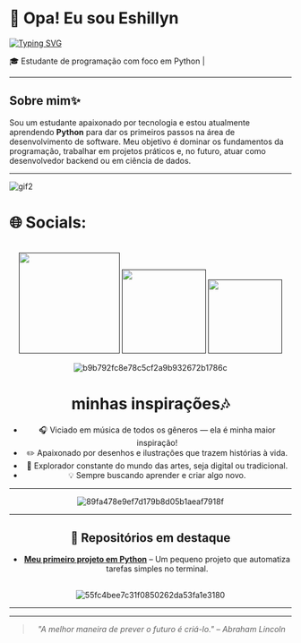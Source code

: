# 🤘 Opa! Eu sou Eshillyn

[![Typing SVG](https://readme-typing-svg.herokuapp.com?font=Poppins&width=650&height=30&lines=print(+%22entregando+o+que+estou+prometendo+(nada)+%22+))](https://git.io/typing-svg)

🎓 Estudante de programação com foco em Python |

---

## Sobre mim✨ 

Sou um estudante apaixonado por tecnologia e estou atualmente aprendendo **Python** para dar os primeiros passos na área de desenvolvimento de software. Meu objetivo é dominar os fundamentos da programação, trabalhar em projetos práticos e, no futuro, atuar como desenvolvedor backend ou em ciência de dados.

---

![gif2](https://github.com/user-attachments/assets/82e2f7d4-d326-482a-b625-abe33fffe79e)

# 🌐 Socials:
<br>
 <div align="center">
    <a href="" target="_blank"><img src="https://img.shields.io/badge/-Instagram-%23E4405F?style=for-the-badge&logo=instagram&logoColor=white" width = "180" target="_blank"></a>
    <a href="" target="_blank"><img src="https://img.shields.io/badge/Discord-7289DA?style=for-the-badge&logo=discord&logoColor=white" width = "150" target="_blank"></a> 
    <a href = ""><img src="https://img.shields.io/badge/-Gmail-%23333?style=for-the-badge&logo=gmail&logoColor=white"  width = "132" target="_blank"></a>
   



![b9b792fc8e78c5cf2a9b932672b1786c](https://github.com/user-attachments/assets/93c9ce2b-0a83-4fb5-af5f-99e507581eea)


#  minhas inspirações🎶

- 🎧 Viciado em música de todos os gêneros — ela é minha maior inspiração!
- ✏️ Apaixonado por desenhos e ilustrações que trazem histórias à vida.
- 🎨 Explorador constante do mundo das artes, seja digital ou tradicional.
- 💡 Sempre buscando aprender e criar algo novo.

---


![89fa478e9ef7d179b8d05b1aeaf7918f](https://github.com/user-attachments/assets/16efeb30-bb0f-436e-8e1a-cc2115f48dd0)



---
## 📌 Repositórios em destaque

- [**Meu primeiro projeto em Python**](https://github.com/seuusuario/nome-do-repositorio) – Um pequeno projeto que automatiza tarefas simples no terminal.

##

![55fc4bee7c31f0850262da53fa1e3180](https://github.com/user-attachments/assets/61d12fe3-3438-415c-9eb0-514fd5ddca17)


---
---

> *"A melhor maneira de prever o futuro é criá-lo." – Abraham Lincoln*



